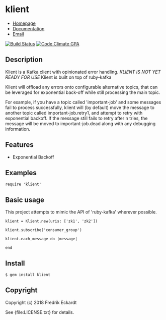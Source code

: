 # klient

* [Homepage](https://rubygems.org/gems/klient)
* [Documentation](http://rubydoc.info/gems/klient/frames)
* [Email](mailto:cfeckardt@gmail.com)

[![Build Status](https://secure.travis-ci.org/cfeckardt/klient.svg?branch=master)](https://travis-ci.org/cfeckardt/klient)
[![Code Climate GPA](https://codeclimate.com/github/cfeckardt/klient/badges/gpa.svg)](https://codeclimate.com/github/cfeckardt/klient)

## Description

Klient is a Kafka client with opinionated error handling.
*KLIENT IS NOT YET READY FOR USE*
Klient is built on top of ruby-kafka

Klient will offload any errors onto configurable alternative topics, that can be leveraged for exponential back-off while still processing the main topic.

For example, if you have a topic called 'important-job' and some messages fail to process successfully, klient will (by default) move the message to another topic called
important-job.retry1, and attempt to retry with exponential backoff. If the message still fails to retry after n tries, the message will be moved to important-job.dead along with any debugging information.

## Features

* Exponential Backoff

## Examples

    require 'klient'
    
## Basic usage

This project attempts to mimic the API of 'ruby-kafka' wherever possible.

```
klient = Klient.new(uris: ['zk1', 'zk2'])

klient.subscribe('consumer_group')

klient.each_message do |message|
  
end
```


## Install

    $ gem install klient

## Copyright

Copyright (c) 2018 Fredrik Eckardt

See {file:LICENSE.txt} for details.

